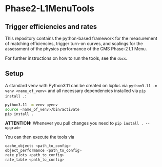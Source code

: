 # Phase2-L1MenuTools

## Trigger efficiencies and rates

  This repository contains the python-based framework for the measurement of matching efficiencies,
  trigger turn-on curves, and scalings for the assessment of the physics performance of the CMS Phase-2 L1 Menu.

  For further instructions on how to run the tools, see the `docs`.

## Setup

  A standard venv with Python3.11 can be created on lxplus
  via `python3.11 -m venv <name_of_venv>` and all necessary
  dependencies installed via `pip install .`:

  ```bash
  python3.11 -m venv pyenv
  source <name_of_venv>/bin/activate
  pip install .
  ```

  **ATTENTION:** Whenever you pull changes you need to `pip install . --upgrade`

  You can then execute the tools via

  ```python
  cache_objects <path_to_config>
  object_performance <path_to_config>
  rate_plots <path_to_config>
  rate_table <path_to_config>
  ```
